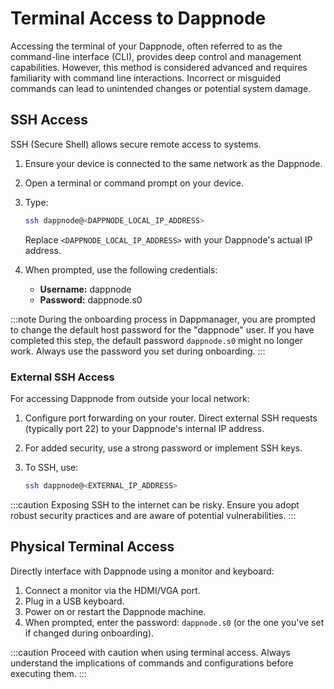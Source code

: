 # Terminal Access to Dappnode

Accessing the terminal of your Dappnode, often referred to as the command-line interface (CLI), provides deep control and management capabilities. However, this method is considered advanced and requires familiarity with command line interactions. Incorrect or misguided commands can lead to unintended changes or potential system damage.

## SSH Access

SSH (Secure Shell) allows secure remote access to systems.

1. Ensure your device is connected to the same network as the Dappnode.
2. Open a terminal or command prompt on your device.
3. Type:

    ```bash
    ssh dappnode@<DAPPNODE_LOCAL_IP_ADDRESS>
    ```

    Replace `<DAPPNODE_LOCAL_IP_ADDRESS>` with your Dappnode's actual IP address.

4. When prompted, use the following credentials:
    - **Username:** dappnode
    - **Password:** dappnode.s0

:::note
During the onboarding process in Dappmanager, you are prompted to change the default host password for the "dappnode" user. If you have completed this step, the default password `dappnode.s0` might no longer work. Always use the password you set during onboarding.
:::

### External SSH Access

For accessing Dappnode from outside your local network:

1. Configure port forwarding on your router. Direct external SSH requests (typically port 22) to your Dappnode's internal IP address.
2. For added security, use a strong password or implement SSH keys.
3. To SSH, use:

    ```bash
    ssh dappnode@<EXTERNAL_IP_ADDRESS>
    ```

:::caution
Exposing SSH to the internet can be risky. Ensure you adopt robust security practices and are aware of potential vulnerabilities.
:::

## Physical Terminal Access

Directly interface with Dappnode using a monitor and keyboard:

1. Connect a monitor via the HDMI/VGA port.
2. Plug in a USB keyboard.
3. Power on or restart the Dappnode machine.
4. When prompted, enter the password: `dappnode.s0` (or the one you've set if changed during onboarding).

:::caution
Proceed with caution when using terminal access. Always understand the implications of commands and configurations before executing them.
:::